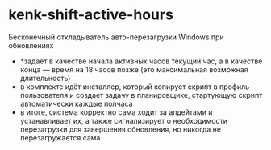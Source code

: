 # kenk-shift-active-hours
Бесконечный откладыватель авто-перезагрузки Windows при обновлениях
* *задаёт в качестве начала активных часов текущий час, а в качестве конца — время на 18 часов позже (это максимальная возможная длительность)
* в комплекте идёт инсталлер, который копирует скрипт в профиль пользователя и создает задачу в планировщике, стартующую скрипт автоматически каждые полчаса
* в итоге, система корректно сама ходит за апдейтами и устанавливает их, а также сигнализирует о необходимости перезагрузки для завершения обновления, но никогда не перезагружается сама
